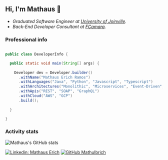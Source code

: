 ## Hi, I'm Mathaus 👋

* _Graduated Software Engineer at [University of Joinville](https://www.univille.edu.br)._
* _Back-End Developer Consultant at [FCamara](https://www.fcamara.com.br)._


### Professional info

```java

public class DeveloperInfo {

  public static void main(String[] args) {
    
    Developer dev = Developer.builder()
      .withName("Mathaus Erich Ramos")
      .withLanguages("Java", "Python", "Javascript", "Typescript")
      .withArchitectures("Monolithic", "Microservices", "Event-Driven", "MVC")
      .withApis("REST", "SOAP", "GraphQL")
      .withCloud("AWS", "GCP")
      .build();
    
  }

}
```

### Activity stats
![Mathaus's GitHub stats](https://github-readme-stats.vercel.app/api?username=mathulbrich&show_icons=true&theme=tokyonight)

[![Linkedin: Mathaus Erich](https://img.shields.io/badge/-Mathaus%20Erich-blue?style=flat-square&logo=Linkedin&logoColor=white&link=https://www.linkedin.com/in/mathaus-erich-ramos-9b7a51135/)](https://www.linkedin.com/in/mathaus-erich-ramos-9b7a51135/)
[![GitHub Mathulbrich](https://img.shields.io/github/followers/Mathulbrich?label=follow&style=social)](https://github.com/Mathulbrich)
